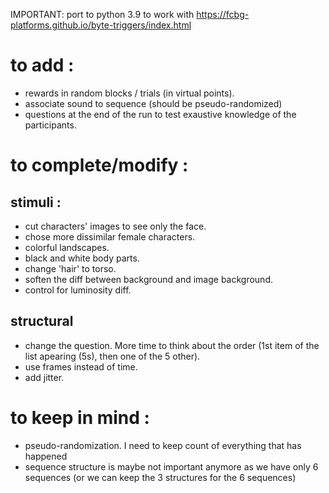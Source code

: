
IMPORTANT: port to python 3.9 to work with https://fcbg-platforms.github.io/byte-triggers/index.html

# to add : 

- rewards in random blocks / trials (in virtual points). 
- associate sound to sequence (should be pseudo-randomized)
- questions at the end of the run to test exaustive knowledge of the participants. 

# to complete/modify :

## stimuli :
- cut characters' images to see only the face.
- chose more dissimilar female characters. 
- colorful landscapes. 
- black and white body parts. 
- change 'hair' to torso. 
- soften the diff between background and image background.
- control for luminosity diff. 

## structural
- change the question. More time to think about the order (1st item of the list apearing (5s), then one of the 5 other).
- use frames instead of time. 
- add jitter. 

# to keep in mind :

- pseudo-randomization. I need to keep count of everything that has happened
- sequence structure is maybe not important anymore as we have only 6 sequences (or we can keep the 3 structures for the 6 sequences)